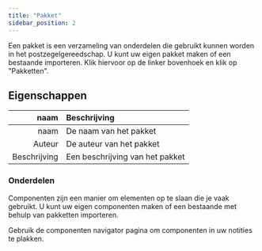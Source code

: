```yaml
---
title: "Pakket"
sidebar_position: 2
---
```


Een pakket is een verzameling van onderdelen die gebruikt kunnen worden in het postzegelgereedschap. U kunt uw eigen pakket maken of een bestaande importeren. Klik hiervoor op de linker bovenhoek en klik op "Pakketten".

## Eigenschappen

|         naam | Beschrijving                    |
| ------------:|:------------------------------- |
|         naam | De naam van het pakket          |
|       Auteur | De auteur van het pakket        |
| Beschrijving | Een beschrijving van het pakket |

### Onderdelen

Componenten zijn een manier om elementen op te slaan die je vaak gebruikt. U kunt uw eigen componenten maken of een bestaande met behulp van pakketten importeren.

Gebruik de componenten navigator pagina om componenten in uw notities te plakken.
